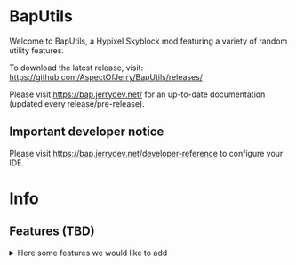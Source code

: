 # BapUtils

Welcome to BapUtils, a Hypixel Skyblock mod featuring a variety of random utility features.

To download the latest release, visit: <https://github.com/AspectOfJerry/BapUtils/releases/>

Please visit <https://bap.jerrydev.net/> for an up-to-date documentation (updated every release/pre-release).

## Important developer notice

Please visit <https://bap.jerrydev.net/developer-reference> to configure your IDE.

# Info

## Features (TBD)

<details close>
  <summary>Here some features we would like to add</summary>
  
- Display dungeon secret route (might not happen or will take a really long time to make).
- Mining profit display like soopy v2 but doesn't break (it will only display m/h and we plan on adding a reset button)
- Maybe foraging update qol (if it ever comes out)
- Mining min pristine procs tracker

## Socials

- Our Discord server is currently private, and we do not have plans to make it public. You can contact @tomassy or
  @jerrydev on Discord for the moment.
